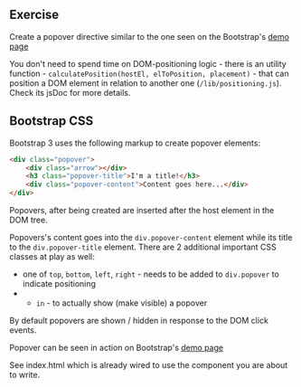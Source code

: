 ## Exercise

Create a popover directive similar to the one seen on the
Bootstrap's [demo page](http://getbootstrap.com/javascript/#popovers)

You don't need to spend time on DOM-positioning logic - there is an utility function -
`calculatePosition(hostEl, elToPosition, placement)` -
that can position a DOM element in relation to another one (`/lib/positioning.js`).
Check its jsDoc for more details.

## Bootstrap CSS

Bootstrap 3 uses the following markup to create popover elements:

```html
<div class="popover">
    <div class="arrow"></div>
    <h3 class="popover-title">I'm a title!</h3>
    <div class="popover-content">Content goes here...</div>
</div>
```

Popovers, after being created are inserted after the host element in the DOM tree.

Popovers's content goes into the `div.popover-content` element while its title to the `div.popover-title` element.
There are 2 additional important CSS classes at play as well:
* one of `top`, `bottom`, `left`, `right` - needs to be added to `div.popover` to indicate positioning
* - `in` - to actually show (make visible) a popover

By default popovers are shown / hidden in response to the DOM click events.

Popover can be seen in action on Bootstrap's [demo page](http://getbootstrap.com/javascript/#popovers)

See index.html which is already wired to use the component you are about to write.
